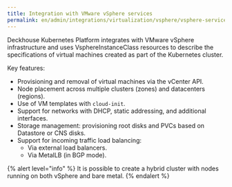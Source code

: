 ```yaml
---
title: Integration with VMware vSphere services
permalink: en/admin/integrations/virtualization/vsphere/vsphere-services.html
---
```


Deckhouse Kubernetes Platform integrates with VMware vSphere infrastructure and uses VsphereInstanceClass resources
to describe the specifications of virtual machines created as part of the Kubernetes cluster.

Key features:

- Provisioning and removal of virtual machines via the vCenter API.
- Node placement across multiple clusters (zones) and datacenters (regions).
- Use of VM templates with `cloud-init`.
- Support for networks with DHCP, static addressing, and additional interfaces.
- Storage management: provisioning root disks and PVCs based on Datastore or CNS disks.
- Support for incoming traffic load balancing:
  - Via external load balancers.
  - Via MetalLB (in BGP mode).

{% alert level="info" %}
It is possible to create a hybrid cluster with nodes running on both vSphere and bare metal.
{% endalert %}
